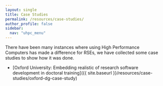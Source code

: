 ```yaml
---
layout: single  
title: Case Studies
permalink: /resources/case-studies/
author_profile: false
sidebar:
  nav: "uhpc_menu"
---
```


There have been many instances where using High Performance Computers has made a difference for RSEs, we have collected some case studies to show how it was done.

 - [Oxford University: Embedding realistic of research software development in doctoral training]({{ site.baseurl }}/resources/case-studies/oxford-dg-case-study)
